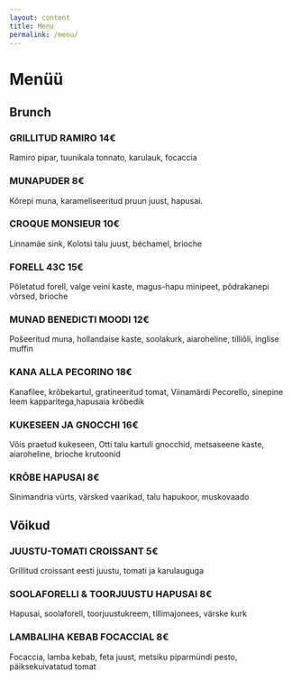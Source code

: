 ```yaml
---
layout: content
title: Menu
permalink: /menu/
---
```

<h1>Menüü</h1>

<section class="menu-section">
  <h2 class="menu-heading">Brunch</h2>
  <div class="menu-item">
    <h3>GRILLITUD RAMIRO <span class="price">14€</span></h3>
    <p>Ramiro pipar, tuunikala tonnato, karulauk, focaccia</p>
  </div>
  <div class="menu-item">
    <h3>MUNAPUDER <span class="price">8€</span></h3>
    <p>Kõrepi muna, karameliseeritud pruun juust, hapusai.</p>
  </div>
  <div class="menu-item">
    <h3>CROQUE MONSIEUR  <span class="price">10€</span></h3>
    <p>Linnamäe sink, Kolotsi talu juust, béchamel, brioche</p>
  </div>
  <div class="menu-item">
    <h3>FORELL 43C <span class="price">15€</span></h3>
    <p>Põletatud forell, valge veini kaste, magus-hapu minipeet, põdrakanepi võrsed, brioche</p>
  </div>
  <div class="menu-item">
    <h3>MUNAD BENEDICTI MOODI <span class="price">12€</span></h3>
    <p>Pošeeritud muna, hollandaise kaste, soolakurk, aiaroheline, tilliõli, inglise muffin</p>
  </div>
  <div class="menu-item">
    <h3>KANA ALLA PECORINO  <span class="price">18€</span></h3>
    <p>Kanafilee, krõbekartul, gratineeritud tomat, Viinamärdi Pecorello, sinepine leem kapparitega,hapusaia krõbedik</p>
  </div>
  <div class="menu-item">
    <h3>KUKESEEN JA GNOCCHI  <span class="price">16€</span></h3>
    <p>Võis praetud kukeseen, Otti talu kartuli gnocchid, metsaseene kaste, aiaroheline, brioche krutoonid</p>
  </div>
  <div class="menu-item">
    <h3>KRÕBE HAPUSAI <span class="price">8€</span></h3>
    <p>Sinimandria vürts, värsked vaarikad, talu hapukoor, muskovaado</p>
  </div>
</section>

<section class="menu-section">
  <h2 class="menu-heading">Võikud</h2>
  <div class="menu-item">
    <h3>JUUSTU-TOMATI CROISSANT  <span class="price">5€</span></h3>
    <p>Grillitud croissant eesti juustu, tomati ja karulauguga</p>
  </div>
  <div class="menu-item">
    <h3>SOOLAFORELLI & TOORJUUSTU HAPUSAI <span class="price">8€</span></h3>
    <p>Hapusai, soolaforell, toorjuustukreem, tillimajonees, värske kurk</p>
  </div><div class="menu-item">
    <h3>LAMBALIHA KEBAB FOCACCIAL <span class="price">8€</span></h3>
    <p>Focaccia, lamba kebab, feta juust, metsiku piparmündi pesto, päiksekuivatatud tomat</p>
  </div>
</section>

<!--
<section class="menu-section">
  <h2 class="menu-heading">Drinks</h2>
  <div class="menu-item">
    <h3>TBD <span class="price">8€</span></h3>
    <p>Mingi jook, miski vimka, mullid või jää.</p>
  </div>
  <div class="menu-item">
    <h3>TBD <span class="price">8€</span></h3>
    <p>Cristal</p>
  </div>
  <div class="menu-item">
    <h3>TBD <span class="price">8€</span></h3>
    <p>Cristal</p>
  </div>
  <div class="menu-item">
    <h3>TBD <span class="price">8€</span></h3>
    <p>Cristal</p>
  </div>
  <div class="menu-item">
    <h3>TBD <span class="price">8€</span></h3>
    <p>Cristal</p>
  </div>
</section>
-->
